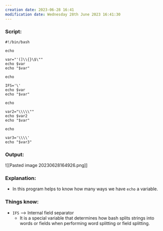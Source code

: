 ```yaml
---
creation date: 2023-06-28 16:41
modification date: Wednesday 28th June 2023 16:41:30
---
```


### Script: [](https://tldp.org/LDP/abs/html/quotingvar.html#WEIRDVARS)

```
#!/bin/bash

echo

var="'(]\\{}\$\""
echo $var
echo "$var"

echo

IFS='\'
echo $var
echo "$var"

echo

var2="\\\\\""
echo $var2
echo "$var"

echo

var3='\\\\'
echo "$var3"

```

### Output:

![[Pasted image 20230628164926.png]]

### Explanation:

* In this program helps to know how many ways we have `echo` a variable.

### Things know:

* `IFS` --> Internal field separator
	* It is a special variable that determines how bash splits strings into words or fields when performing word splitting or field splitting.

